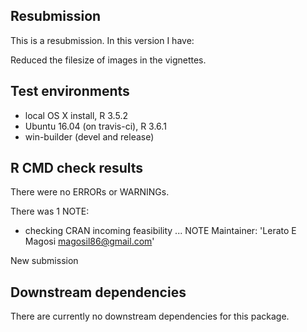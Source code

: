 ## Resubmission
This is a resubmission. In this version I have:

Reduced the filesize of images in the vignettes.
 
 
## Test environments
* local OS X install, R 3.5.2
* Ubuntu 16.04 (on travis-ci), R 3.6.1
* win-builder (devel and release)

## R CMD check results
There were no ERRORs or WARNINGs. 

There was 1 NOTE:

* checking CRAN incoming feasibility ... NOTE
Maintainer: 'Lerato E Magosi <magosil86@gmail.com>'

New submission

## Downstream dependencies
There are currently no downstream dependencies for this package.
